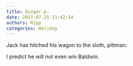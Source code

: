 ```yaml
---
title: Ginger p.
date: 2017-07-25 11:42:54
authors: Ripp
categories: Holiday
---
```


 Jack has hitched his wagon to the sloth, pittman.

I predict he will not even win Baldwin.